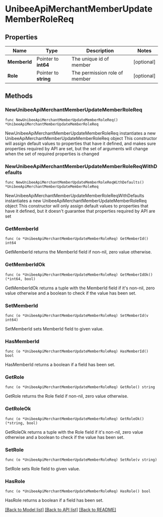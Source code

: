 # UnibeeApiMerchantMemberUpdateMemberRoleReq

## Properties

Name | Type | Description | Notes
------------ | ------------- | ------------- | -------------
**MemberId** | Pointer to **int64** | The unique id of member | [optional] 
**Role** | Pointer to **string** | The permission role of member | [optional] 

## Methods

### NewUnibeeApiMerchantMemberUpdateMemberRoleReq

`func NewUnibeeApiMerchantMemberUpdateMemberRoleReq() *UnibeeApiMerchantMemberUpdateMemberRoleReq`

NewUnibeeApiMerchantMemberUpdateMemberRoleReq instantiates a new UnibeeApiMerchantMemberUpdateMemberRoleReq object
This constructor will assign default values to properties that have it defined,
and makes sure properties required by API are set, but the set of arguments
will change when the set of required properties is changed

### NewUnibeeApiMerchantMemberUpdateMemberRoleReqWithDefaults

`func NewUnibeeApiMerchantMemberUpdateMemberRoleReqWithDefaults() *UnibeeApiMerchantMemberUpdateMemberRoleReq`

NewUnibeeApiMerchantMemberUpdateMemberRoleReqWithDefaults instantiates a new UnibeeApiMerchantMemberUpdateMemberRoleReq object
This constructor will only assign default values to properties that have it defined,
but it doesn't guarantee that properties required by API are set

### GetMemberId

`func (o *UnibeeApiMerchantMemberUpdateMemberRoleReq) GetMemberId() int64`

GetMemberId returns the MemberId field if non-nil, zero value otherwise.

### GetMemberIdOk

`func (o *UnibeeApiMerchantMemberUpdateMemberRoleReq) GetMemberIdOk() (*int64, bool)`

GetMemberIdOk returns a tuple with the MemberId field if it's non-nil, zero value otherwise
and a boolean to check if the value has been set.

### SetMemberId

`func (o *UnibeeApiMerchantMemberUpdateMemberRoleReq) SetMemberId(v int64)`

SetMemberId sets MemberId field to given value.

### HasMemberId

`func (o *UnibeeApiMerchantMemberUpdateMemberRoleReq) HasMemberId() bool`

HasMemberId returns a boolean if a field has been set.

### GetRole

`func (o *UnibeeApiMerchantMemberUpdateMemberRoleReq) GetRole() string`

GetRole returns the Role field if non-nil, zero value otherwise.

### GetRoleOk

`func (o *UnibeeApiMerchantMemberUpdateMemberRoleReq) GetRoleOk() (*string, bool)`

GetRoleOk returns a tuple with the Role field if it's non-nil, zero value otherwise
and a boolean to check if the value has been set.

### SetRole

`func (o *UnibeeApiMerchantMemberUpdateMemberRoleReq) SetRole(v string)`

SetRole sets Role field to given value.

### HasRole

`func (o *UnibeeApiMerchantMemberUpdateMemberRoleReq) HasRole() bool`

HasRole returns a boolean if a field has been set.


[[Back to Model list]](../README.md#documentation-for-models) [[Back to API list]](../README.md#documentation-for-api-endpoints) [[Back to README]](../README.md)


